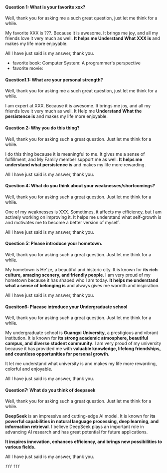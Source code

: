 #### Question 1: What is your favorite xxx?
Well, thank you for asking me a such great question, just let me think for a while.

My favorite XXX is ???. Because it is awesome. It brings me joy, and all my friends love it very much as well. **It helps me Understand What XXX is** and makes my life more enjoyable. 

All I have just said is my answer, thank you.

- favorite book: Computer System: A programmer's perspective
- favorite movie: 

#### Question1.1: What are your personal strength?
Well, thank you for asking me a such great question, just let me think for a while.

I am expert at XXX. Because it is awesome. It brings me joy, and all my friends love it very much as well. It Help me **Understand What the persistence is** and makes my life more enjoyable.

#### Question 2: Why you do this thing?
Well, thank you for asking such a great question. Just let me think for a while.

I do this thing because it is meaningful to me. It gives me a sense of fulfillment, and My Family member support me as well. **It helps me understand what persistence is** and makes my life more rewarding.

All I have just said is my answer, thank you.

#### Question 4: What do you think about your weaknesses/shortcomings?
Well, thank you for asking such a great question. Just let me think for a while.

One of my weaknesses is XXX. Sometimes, it affects my efficiency, but I am actively working on improving it. It helps me understand what self-growth is and motivates me to become a better version of myself.

All I have just said is my answer, thank you.

#### Question 5: Please introduce your hometown.

Well, thank you for asking such a great question. Just let me think for a while.

My hometown is He'ze, a beautiful and historic city. It is known for **its rich culture, amazing scenery, and friendly people**. I am very proud of my hometown because it has shaped who I am today. **It helps me understand what a sense of belonging is** and always gives me warmth and inspiration.

All I have just said is my answer, thank you.

#### Quesiton6: Plaease introduce your Undergraduate school
Well, thank you for asking such a great question. Just let me think for a while.

My undergraduate school is **Guangxi University**, a prestigious and vibrant institution. It is known for **its strong academic atmosphere, beautiful campus, and diverse student community**. I am very proud of my university because it has provided me with **valuable knowledge, lifelong friendships, and countless opportunities for personal growth**.

It let me understand what university is and makes my life more rewarding, colorful and enjoyable.

All I have just said is my answer, thank you.

#### Question7: What do you think of deepseek
Well, thank you for asking such a great question. Just let me think for a while.

**DeepSeek** is an impressive and cutting-edge AI model. It is known for **its powerful capabilities in natural language processing, deep learning, and information retrieval**. I believe DeepSeek plays an important role in advancing AI research and has great potential for future applications.

**It inspires innovation, enhances efficiency, and brings new possibilities to various fields.**

All I have just said is my answer, thank you.



*`fff`*
`fff`




